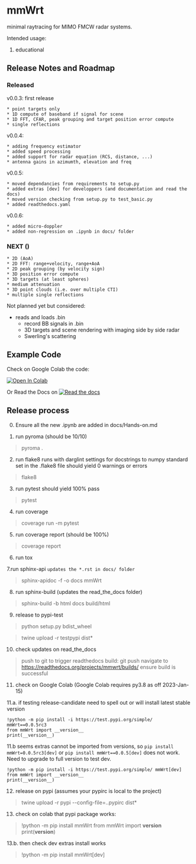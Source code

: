 # mmWrt

minimal raytracing for MIMO FMCW radar systems.

Intended usage:
1. educational

## Release Notes and Roadmap

### Released

v0.0.3: first release 

    * point targets only
    * 1D compute of baseband if signal for scene
    * 1D FFT, CFAR, peak grouping and target position error compute
    * single reflections

v0.0.4:

    * adding frequency estimator
    * added speed processing
    * added support for radar equation (RCS, distance, ...)
    * antenna gains in azimumth, elevation and freq

v0.0.5:

    * moved dependancies from requirements to setup.py
    * added extras [dev] for developpers (and documentation and read the docs)
    * moved version checking from setup.py to test_basic.py
    * added readthedocs.yaml

v0.0.6:

    * added micro-doppler
    * added non-regression on .ipynb in docs/ folder

### NEXT ()

    * 2D (AoA)
    * 2D FFT: range+velocity, range+AoA
    * 2D peak grouping (by velocity sign)
    * 3D position error compute
    * 3D targets (at least spheres)
    * medium attenuation
    * 3D point clouds (i.e. over multiple CTI)
    * multiple single reflections

Not planned yet but considered:

* reads and loads .bin
  * record BB signals in .bin
  * 3D targets and scene rendering with imaging side by side radar
  * Swerling's scattering

## Example Code

Check on Google Colab the code:

[![Open In Colab](https://colab.research.google.com/assets/colab-badge.svg)](https://colab.research.google.com/gist/matt-chv/bdd8b835c5cb7e739bb8b68d00257690/fmcw-radar-101.ipynb)

Or Read the Docs on [![Read the docs](https://read-the-docs-guidelines.readthedocs-hosted.com/_images/logo-wordmark-light.png)](https://mmwrt.readthedocs.io/en/latest/)

## Release process

0. Ensure all the new .ipynb are added in docs/Hands-on.md 

1. run pyroma
(should be 10/10)

> pyroma .

2. run flake8 
runs with darglint settings for docstrings to numpy standard set in the .flake8 file
should yield 0 warnings or errors

> flake8

3. run pytest
should yield 100% pass

> pytest

4. run coverage

> coverage run -m pytest

5. run coverage report
(should be 100%)

> coverage report

6. run tox

7.run sphinx-api 
`updates the *.rst in docs/ folder`

> sphinx-apidoc -f -o docs mmWrt

8. run sphinx-build
(updates the read_the_docs folder)

> sphinx-build -b html docs build/html

9. release to pypi-test

> python setup.py bdist_wheel

> twine upload -r testpypi dist\*

10. check updates on read_the_docs

> push to git to trigger readthedocs build:
> git push
> navigate to https://readthedocs.org/projects/mmwrt/builds/
> ensure build is successful

11. check on Google Colab
(Google Colab requires py3.8 as off 2023-Jan-15)

11.a. if testing release-candidate need to spell out or will install latest stable version

```
!python -m pip install -i https://test.pypi.org/simple/ mmWrt==0.0.5rc3
from mmWrt import __version__
print(__version__)
```

11.b seems extras cannot be imported from versions, so `pip install mmWrt=0.0.5rc3[dev]` or `pip install mmWrt==0.0.5[dev]` does not work. Need to upgrade to full version to test dev.

```
!python -m pip install -i https://test.pypi.org/simple/ mmWrt[dev]
from mmWrt import __version__
print(__version__)
```

12. release on pypi (assumes your pypirc is local to the project)
> twine upload -r pypi --config-file=.\.pypirc dist\*

13. check on colab that pypi package works:

>!python -m pip install mmWrt
from mmWrt import __version__
print(__version__)

13.b. then check dev extras install works

>!python -m pip install mmWrt[dev]


